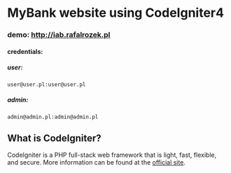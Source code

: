 # MyBank website using CodeIgniter4
### demo: http://iab.rafalrozek.pl

#### credentials:
##### user:
`user@user.pl:user@user.pl`

##### admin:
`admin@admin.pl:admin@admin.pl`

## What is CodeIgniter?

CodeIgniter is a PHP full-stack web framework that is light, fast, flexible, and secure. 
More information can be found at the [official site](http://codeigniter.com).

